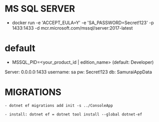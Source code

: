 

# MS SQL SERVER 
- docker run -e 'ACCEPT_EULA=Y' -e 'SA_PASSWORD=Secret!123' -p 1433:1433 -d mcr.microsoft.com/mssql/server:2017-latest

# default 
- MSSQL_PID=<your_product_id | edition_name> (default: Developer)

Server: 0.0.0.0:1433
username: sa 
pw: Secret!123
db: SamuraiAppData

# MIGRATIONS
    - dotnet ef migrations add init -s ../ConsoleApp

    - install: dotnet ef = dotnet tool install --global dotnet-ef 

